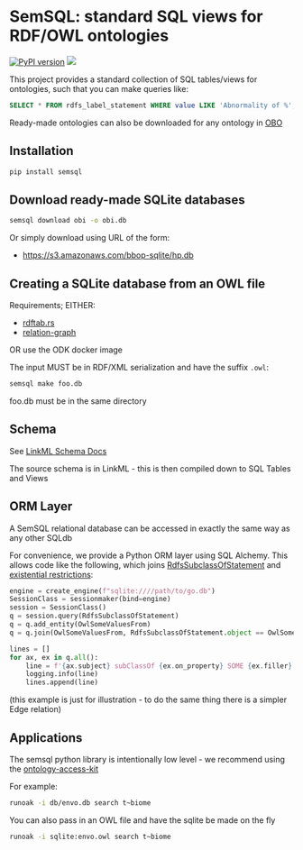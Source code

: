 # SemSQL: standard SQL views for RDF/OWL ontologies

[![PyPI version](https://badge.fury.io/py/semsql.svg)](https://badge.fury.io/py/semsql)
![](https://github.com/incatools/semantic-sql/workflows/Build/badge.svg)


This project provides a standard collection of SQL tables/views for ontologies, such that you can make queries like:

```sql
SELECT * FROM rdfs_label_statement WHERE value LIKE 'Abnormality of %';
```

Ready-made ontologies can also be downloaded for any ontology in [OBO](http://obofoundry.org)

## Installation

```bash
pip install semsql
```

## Download ready-made SQLite databases

```bash
semsql download obi -o obi.db
```

Or simply download using URL of the form:

- https://s3.amazonaws.com/bbop-sqlite/hp.db

## Creating a SQLite database from an OWL file

Requirements; EITHER:

- [rdftab.rs](https://github.com/ontodev/rdftab.rs)
- [relation-graph](https://github.com/balhoff/relation-graph)

OR use the ODK docker image

The input MUST be in RDF/XML serialization and have the suffix `.owl`:

```bash
semsql make foo.db
```

foo.db must be in the same directory

## Schema

See [LinkML Schema Docs](https://incatools.github.io/semantic-sql/)

The source schema is in LinkML - this is then compiled down to SQL Tables and Views

## ORM Layer

A SemSQL relational database can be accessed in exactly the same way as any other SQLdb

For convenience, we provide a Python ORM layer using SQL Alchemy. This allows code like the following, which joins [RdfsSubclassOfStatement](https://incatools.github.io/semantic-sql/RdfsSubclassOfStatement) and [existential restrictions](https://incatools.github.io/semantic-sql/OwlSomeValuesFrom):

```python
engine = create_engine(f"sqlite:////path/to/go.db")
SessionClass = sessionmaker(bind=engine)
session = SessionClass()
q = session.query(RdfsSubclassOfStatement)
q = q.add_entity(OwlSomeValuesFrom)
q = q.join(OwlSomeValuesFrom, RdfsSubclassOfStatement.object == OwlSomeValuesFrom.id)

lines = []
for ax, ex in q.all():
    line = f'{ax.subject} subClassOf {ex.on_property} SOME {ex.filler}'
    logging.info(line)
    lines.append(line)
```    

(this example is just for illustration - to do the same thing there is a simpler Edge relation)

## Applications

The semsql python library is intentionally low level - we recommend using the [ontology-access-kit](https://github.com/INCATools/ontology-access-kit)

For example:

```bash
runoak -i db/envo.db search t~biome
```

You can also pass in an OWL file and have the sqlite be made on the fly

```bash
runoak -i sqlite:envo.owl search t~biome
```


